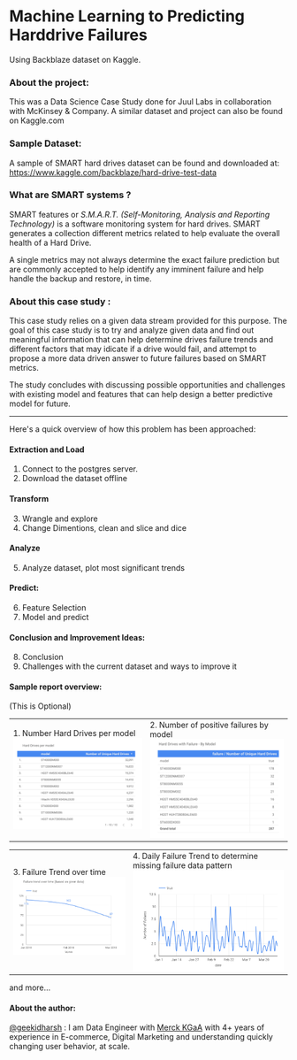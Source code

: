 # Machine Learning to Predicting Harddrive Failures 
Using Backblaze dataset on Kaggle.

### About the project: 
This was a Data Science Case Study done for Juul Labs in collaboration with McKinsey & Company. A similar dataset and project can also be found on Kaggle.com

### Sample Dataset: 
A sample of SMART hard drives dataset can be found and downloaded at: https://www.kaggle.com/backblaze/hard-drive-test-data

### What are SMART systems ?
SMART features or *S.M.A.R.T. (Self-Monitoring, Analysis and Reporting Technology)* is a software monitoring system for hard drives. SMART generates a collection different metrics related to help evaluate the overall health of a Hard Drive. 

A single metrics may not always determine the exact failure prediction but are commonly accepted to help identify any imminent failure and help handle the backup and restore, in time. 


### About this case study :
This case study relies on a given data stream provided for this purpose. The goal of this case study is to try and analyze given data and find out meaningful information that can help determine drives failure trends and different factors that may idicate if a drive would fail, and attempt to propose a more data driven answer to future failures based on SMART metrics.

The study concludes with discussing possible opportunities and challenges with existing model and features that can help design a better predictive model for future. 


--------

Here's a quick overview of how this problem has been approached: 

#### Extraction and Load
1. Connect to the postgres server.
2. Download the dataset offline

#### Transform
3. Wrangle and explore
4. Change Dimentions, clean and slice and dice

#### Analyze
5. Analyze dataset, plot most significant trends

#### Predict:
6. Feature Selection
7. Model and predict

#### Conclusion and Improvement Ideas:
8. Conclusion
9. Challenges with the current dataset and ways to improve it

#### Sample report overview: 
(This is Optional)

<table>
<tr>
<td> 1. Number Hard Drives per model
<img src="graphs/hard-drives-per-model.png" width="600"> </td>
    <td>2. Number of positive failures by model
        <img src="graphs/failures-by-model.png" width="600"> </td></tr></table>
        
        
<table>
    <tr>
        <td>3. Failure Trend over time
            <img src="graphs/failure-trend-timeseries.png" width="600"></td>
<td>4. Daily Failure Trend to determine missing failure data pattern
    <img src="graphs/daily-trend-of-fails.png" width="600"></td></tr></table>

and more...

#### About the author:
[@geekidharsh](https://github.com/geekidharsh) : I am Data Engineer with [Merck KGaA](https://www.merckgroup.com/en) with 4+ years of experience in E-commerce, Digital Marketing and understanding quickly changing user behavior, at scale.
